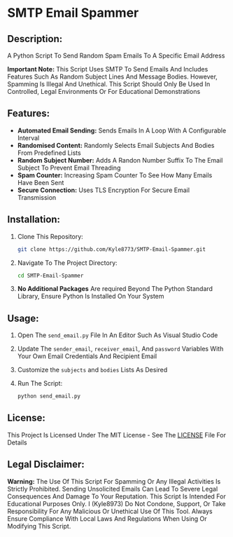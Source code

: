 # SMTP Email Spammer

## Description:

A Python Script To Send Random Spam Emails To A Specific Email Address

**Important Note:** This Script Uses SMTP To Send Emails And Includes Features Such As Random Subject Lines And Message Bodies. However, Spamming Is Illegal And Unethical. This Script Should Only Be Used In Controlled, Legal Environments Or For Educational Demonstrations

## Features:

- **Automated Email Sending:** Sends Emails In A Loop With A Configurable Interval
- **Randomised Content:** Randomly Selects Email Subjects And Bodies From Predefined Lists
- **Random Subject Number:** Adds A Randon Number Suffix To The Email Subject To Prevent Email Threading
- **Spam Counter:** Increasing Spam Counter To See How Many Emails Have Been Sent
- **Secure Connection:** Uses TLS Encryption For Secure Email Transmission

## Installation:

1. Clone This Repository:

    ```bash
    git clone https://github.com/Kyle8773/SMTP-Email-Spammer.git
    ```

2. Navigate To The Project Directory:

    ```bash
    cd SMTP-Email-Spammer
    ```

3. **No Additional Packages** Are required Beyond The Python Standard Library, Ensure Python Is Installed On Your System

## Usage:

1. Open The `send_email.py` File In An Editor Such As Visual Studio Code
2. Update The `sender_email`, `receiver_email`, And `password` Variables With Your Own Email Credentials And Recipient Email
4. Customize the `subjects` and `bodies` Lists As Desired
5. Run The Script:

    ```bash
    python send_email.py
    ```

## License:

This Project Is Licensed Under The MIT License - See The [LICENSE](LICENSE) File For Details

## Legal Disclaimer:

**Warning:** The Use Of This Script For Spamming Or Any Illegal Activities Is Strictly Prohibited. Sending Unsolicited Emails Can Lead To Severe Legal Consequences And Damage To Your Reputation. This Script Is Intended For Educational Purposes Only. I (Kyle8973) Do Not Condone, Support, Or Take Responsibility For Any Malicious Or Unethical Use Of This Tool. Always Ensure Compliance With Local Laws And Regulations When Using Or Modifying This Script.
